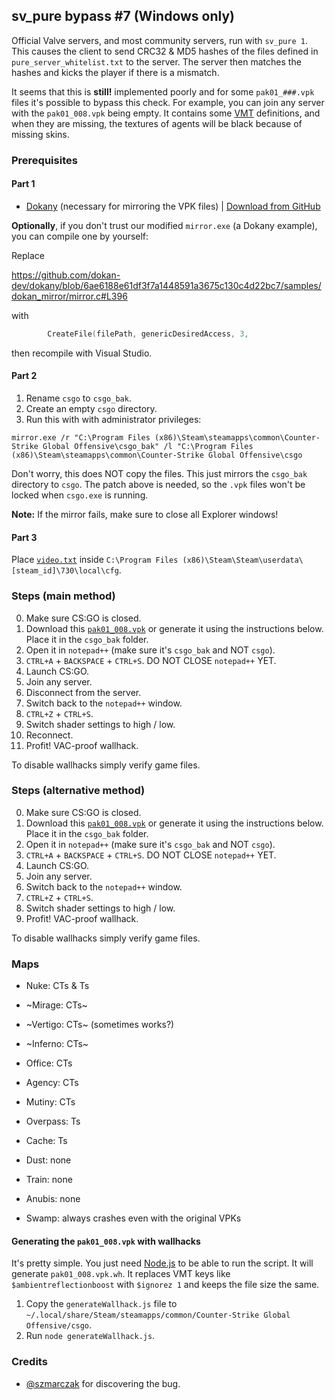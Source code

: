 ## sv\_pure bypass \#7 (Windows only)

Official Valve servers, and most community servers, run with `sv_pure 1`. This causes the client to send CRC32 & MD5 hashes of the files defined in `pure_server_whitelist.txt` to the server. The server then matches the hashes and kicks the player if there is a mismatch.

It seems that this is **still!** implemented poorly and for some `pak01_###.vpk` files it's possible to bypass this check. For example, you can join any server with the `pak01_008.vpk` being empty. It contains some [VMT](https://developer.valvesoftware.com/wiki/Material) definitions, and when they are missing, the textures of agents will be black because of missing skins.

### Prerequisites

#### Part 1

* [Dokany](https://github.com/dokan-dev/dokany) (necessary for mirroring the VPK files) | [Download from GitHub](https://github.com/dokan-dev/dokany/releases/download/v1.4.0.1000/Dokan_x64.msi)

**Optionally**, if you don't trust our modified `mirror.exe` (a Dokany example), you can compile one by yourself:

Replace

https://github.com/dokan-dev/dokany/blob/6ae6188e61df3f7a1448591a3675c130c4d22bc7/samples/dokan_mirror/mirror.c#L396

with

```c
        CreateFile(filePath, genericDesiredAccess, 3,
```

then recompile with Visual Studio.

#### Part 2

1. Rename `csgo` to `csgo_bak`.
2. Create an empty `csgo` directory.
3. Run this with with administrator privileges:

```
mirror.exe /r "C:\Program Files (x86)\Steam\steamapps\common\Counter-Strike Global Offensive\csgo_bak" /l "C:\Program Files (x86)\Steam\steamapps\common\Counter-Strike Global Offensive\csgo
```

Don't worry, this does NOT copy the files. This just mirrors the `csgo_bak` directory to `csgo`. The patch above is needed, so the `.vpk` files won't be locked when `csgo.exe` is running.

**Note:** If the mirror fails, make sure to close all Explorer windows!

#### Part 3

Place [`video.txt`](video.txt) inside `C:\Program Files (x86)\Steam\Steam\userdata\[steam_id]\730\local\cfg`.

### Steps (main method)

0. Make sure CS:GO is closed.
1. Download this [`pak01_008.vpk`](https://fromsmash.com/701vWE2-C5-dt) or generate it using the instructions below. Place it in the `csgo_bak` folder.
2. Open it in `notepad++` (make sure it's `csgo_bak` and NOT `csgo`).
3. `CTRL+A` + `BACKSPACE` + `CTRL+S`. DO NOT CLOSE `notepad++` YET.
4. Launch CS:GO.
5. Join any server.
6. Disconnect from the server.
7. Switch back to the `notepad++` window.
8. `CTRL+Z` + `CTRL+S`.
9. Switch shader settings to high / low.
10. Reconnect.
11. Profit! VAC-proof wallhack.

To disable wallhacks simply verify game files.

### Steps (alternative method)

0. Make sure CS:GO is closed.
1. Download this [`pak01_008.vpk`](https://fromsmash.com/701vWE2-C5-dt) or generate it using the instructions below. Place it in the `csgo_bak` folder.
2. Open it in `notepad++` (make sure it's `csgo_bak` and NOT `csgo`).
3. `CTRL+A` + `BACKSPACE` + `CTRL+S`. DO NOT CLOSE `notepad++` YET.
4. Launch CS:GO.
5. Join any server.
6. Switch back to the `notepad++` window.
7. `CTRL+Z` + `CTRL+S`.
8. Switch shader settings to high / low.
9. Profit! VAC-proof wallhack.

To disable wallhacks simply verify game files.

### Maps

* Nuke: CTs & Ts

* ~Mirage: CTs~
* ~Vertigo: CTs~ (sometimes works?)
* ~Inferno: CTs~
* Office: CTs
* Agency: CTs
* Mutiny: CTs

* Overpass: Ts
* Cache: Ts

* Dust: none
* Train: none
* Anubis: none

* Swamp: always crashes even with the original VPKs

#### Generating the `pak01_008.vpk` with wallhacks

It's pretty simple. You just need [Node.js](https://nodejs.org/en/download/current/) to be able to run the script. It will generate `pak01_008.vpk.wh`. It replaces VMT keys like `$ambientreflectionboost` with `$ignorez 1` and keeps the file size the same.

1. Copy the `generateWallhack.js` file to `~/.local/share/Steam/steamapps/common/Counter-Strike Global Offensive/csgo`.
2. Run `node generateWallhack.js`.

### Credits

* [@szmarczak](https://github.com/szmarczak) for discovering the bug.
